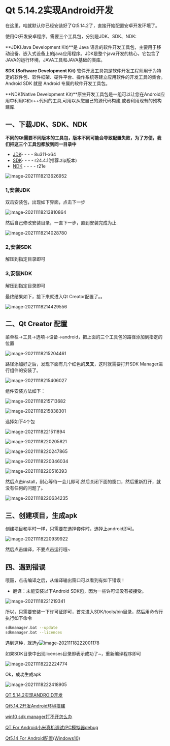 # Qt 5.14.2实现Android开发

在这里，咱就默认你已经安装好了Qt5.14.2了，直接开始配置安卓开发环境了。

使用Qt开发安卓程序，需要三个工具包，分别是JDK、SDK、NDK:

**JDK(Java Development Kit)**是 Java 语言的软件开发工具包，主要用于移动设备、嵌入式设备上的java应用程序。JDK是整个java开发的核心，它包含了JAVA的运行环境，JAVA工具和JAVA基础的类库。

**SDK (Software Development Kit)** 软件开发工具包是软件开发工程师用于为特定的软件包、软件框架、硬件平台、操作系统等建立应用软件的开发工具的集合。Android SDK 就是 Android 专属的软件开发工具包。

**NDK(Native Development Kit)**原生开发工具包是一组可以让您在Android应用中利用C和c++代码的工具,可用以从您自己的源代码构建,或者利用现有的预构建库.

## 一、下载JDK、SDK、NDK

**不同的Qt需要不同版本的工具包，版本不同可能会导致配置失败，为了方便，我们把这三个工具包都放到同一目录中**

- [JDK](https://www.oracle.com/java/technologies/javase/javase8-archive-downloads.html)- - - - 8u311-x64
- [SDK](http://tools.android-studio.org/index.php/sdk)- - - - r24.4.1(推荐.zip版本)
- [NDK](https://developer.android.google.cn/ndk/downloads/) - - - - r21e

![image-20211118213626952](assets/image-20211118213626952.png)

### 1,安装JDK

双击安装包，出现如下界面，点击下一步

![image-20211118213810864](assets/image-20211118213810864.png)

然后自己修改安装目录，一直下一步，直到安装完成为止.

![image-20211118214028780](assets/image-20211118214028780.png)

### 2,安装SDK

解压到指定目录即可

### 3,安装NDK

解压到指定目录即可

最终结果如下，接下来就进入Qt Creator配置了。。

![image-20211118214429556](assets/image-20211118214429556.png)



## 二、Qt Creator 配置

菜单栏->工具->选项->设备->android，把上面的三个工具包的路径添加到指定的位置

![image-20211118215204461](assets/image-20211118215204461.png)

路径添加好之后，发现下面有几个红色的**叉叉**，这时就需要打开SDK Manager进行组件的安装了。

![image-20211118215406027](assets/image-20211118215406027.png)

组件安装方法如下：

![image-20211118215713682](assets/image-20211118215713682.png)

![image-20211118215838301](assets/image-20211118215838301.png)

选择如下4个包

![image-20211118221511894](assets/image-20211118221511894.png)

![image-20211118220205821](assets/image-20211118220205821.png)

![image-20211118220247865](assets/image-20211118220247865.png)

![image-20211118220346034](assets/image-20211118220346034.png)

![image-20211118220516393](assets/image-20211118220516393.png)

然后点击install，耐心等待一会儿即可.然后关闭下面的窗口，然后重新打开，就没有任何的问题了。

![image-20211118220634235](assets/image-20211118220634235.png)

## 三、创建项目，生成apk

创建项目和平时一样，只需要在选择套件时，选择上android即可。

![image-20211118220939922](assets/image-20211118220939922.png)

然后点击编译，不要点击运行哦~



## 四、遇到错误

哦豁，点击编译之后，从编译输出窗口可以看到有如下错误！

+ 翻译：未能安装以下Android SDK包，因为一些许可证没有被接受。  

![image-20211118221219341](assets/image-20211118221219341.png)

所以，只需要安装一下许可证即可，首先进入SDK/tools/bin目录，然后用命令行执行如下命令

```sh
sdkmanager.bat --update
sdkmanager.bat --licences
```

遇到这种，就选y![image-20211118222001178](assets/image-20211118222001178.png)

如果SDK目录中出现licenses目录即表示成功了~，重新编译程序即可

![image-20211118222224774](assets/image-20211118222224774.png)

Ok，成功生成apk

![image-20211118222418905](assets/image-20211118222418905.png)



[QT 5.14.2实现ANDROID开发](https://www.freesion.com/article/27831209988/)

[Qt5.14.2开发Android环境搭建](https://blog.csdn.net/z1872385/article/details/119822615)

[win10 sdk manager打不开怎么办](http://www.xitongcheng.com/jiaocheng/win10_article_61918.html)

[QT For Android小米真机调试/PC模拟器debug](https://blog.csdn.net/Fei_Yang_YF/article/details/82530438)

[Qt5.14 For Android配置(Windows10)](https://blog.csdn.net/weixin_43698364/article/details/105187950)

